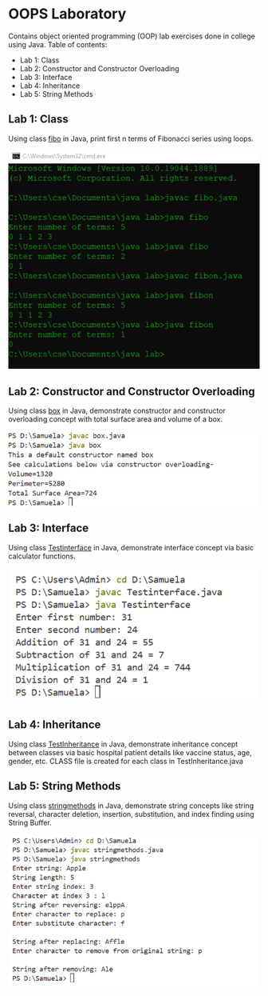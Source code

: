 # OOPS Laboratory
Contains object oriented programming (OOP) lab exercises done in college using Java. Table of contents:
- Lab 1: Class
- Lab 2: Constructor and Constructor Overloading
- Lab 3: Interface
- Lab 4: Inheritance
- Lab 5: String Methods


## Lab 1: Class 
Using class [fibo](https://github.com/Samuela31/OOPS-Laboratory/blob/main/fibo.java) in Java, print first n terms of Fibonacci series using loops.

![op1](https://github.com/Samuela31/OOPS-Laboratory/blob/main/oops%20lab%201%20output.png)

## Lab 2: Constructor and Constructor Overloading
Using class [box](https://github.com/Samuela31/OOPS-Laboratory/blob/main/box.java) in Java, demonstrate constructor and constructor overloading concept with total surface area and volume of a box. 

![op2](https://github.com/Samuela31/OOPS-Laboratory/blob/main/oops%20lab%202%20output.png)

## Lab 3: Interface
Using class [Testinterface](https://github.com/Samuela31/OOPS-Laboratory/blob/main/Testinterface.java) in Java, demonstrate interface concept via basic calculator functions.

![op3](https://github.com/Samuela31/OOPS-Laboratory/blob/main/oops%20lab%203%20output.png)

## Lab 4: Inheritance
Using class [TestInheritance](https://github.com/Samuela31/OOPS-Laboratory/blob/main/TestInheritance.java) in Java, demonstrate inheritance concept between classes via basic hospital patient details like vaccine status, age, gender, etc. CLASS file is created for each class in TestInheritance.java

## Lab 5: String Methods
Using class [stringmethods](https://github.com/Samuela31/OOPS-Laboratory/blob/main/stringmethods.java) in Java, demonstrate string concepts like string reversal, character deletion, insertion, substitution, and index finding using String Buffer.

![op5](https://github.com/Samuela31/OOPS-Laboratory/blob/main/oops%20lab%205%20output.png)
